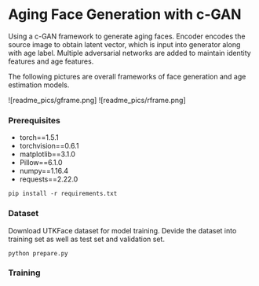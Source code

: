 # Aging Face Generation with c-GAN
  
Using a c-GAN framework to generate aging faces. Encoder encodes the source image to obtain latent vector, which is input into generator along with age label. Multiple adversarial networks are added to maintain identity features and age features.  
  
The following pictures are overall frameworks of face generation and age estimation models.  
  
![readme_pics/gframe.png]
![readme_pics/rframe.png]
  
### Prerequisites
- torch==1.5.1
- torchvision==0.6.1
- matplotlib==3.1.0
- Pillow==6.1.0
- numpy==1.16.4
- requests==2.22.0
```
pip install -r requirements.txt
```

### Dataset
Download UTKFace dataset for model training. Devide the dataset into training set as well as test set and validation set.
```
python prepare.py
```

### Training
```

```
  


